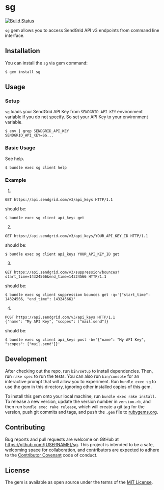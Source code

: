 # sg

[![Build Status](https://travis-ci.org/awwa/sg.svg?branch=master)](https://travis-ci.org/awwa/sg)

`sg` gem allows you to access SendGrid API v3 endpoints from command line interface.

## Installation

You can install the `sg` via gem command:

    $ gem install sg

## Usage

### Setup

`sg` loads your SendGrid API Key from `SENDGRID_API_KEY` environment variable if you do not specify. So set your API Key to your environment variable.

    $ env | grep SENDGRID_API_KEY
    SENDGRID_API_KEY=SG...

### Basic Usage

See help.

    $ bundle exec sg client help

### Example

1.

    GET https://api.sendgrid.com/v3/api_keys HTTP/1.1

should be:

    $ bundle exec sg client api_keys get

2.

    GET https://api.sendgrid.com/v3/api_keys/YOUR_API_KEY_ID HTTP/1.1

should be:

    $ bundle exec sg client api_keys YOUR_API_KEY_ID get

3.

    GET https://api.sendgrid.com/v3/suppression/bounces?start_time=14324566&end_time=14324566 HTTP/1.1

should be:

    $ bundle exec sg client suppression bounces get -q='{"start_time": 14324566, "end_time": 14324566}'

4.

    POST https://api.sendgrid.com/v3/api_keys HTTP/1.1
    {"name": "My API Key", "scopes": ["mail.send"]}

should be:

    $ bundle exec sg client api_keys post -b='{"name": "My API Key", "scopes": ["mail.send"]}'

## Development

After checking out the repo, run `bin/setup` to install dependencies. Then, run `rake spec` to run the tests. You can also run `bin/console` for an interactive prompt that will allow you to experiment. Run `bundle exec sg` to use the gem in this directory, ignoring other installed copies of this gem.

To install this gem onto your local machine, run `bundle exec rake install`. To release a new version, update the version number in `version.rb`, and then run `bundle exec rake release`, which will create a git tag for the version, push git commits and tags, and push the `.gem` file to [rubygems.org](https://rubygems.org).

## Contributing

Bug reports and pull requests are welcome on GitHub at https://github.com/[USERNAME]/sg. This project is intended to be a safe, welcoming space for collaboration, and contributors are expected to adhere to the [Contributor Covenant](http://contributor-covenant.org) code of conduct.


## License

The gem is available as open source under the terms of the [MIT License](http://opensource.org/licenses/MIT).
